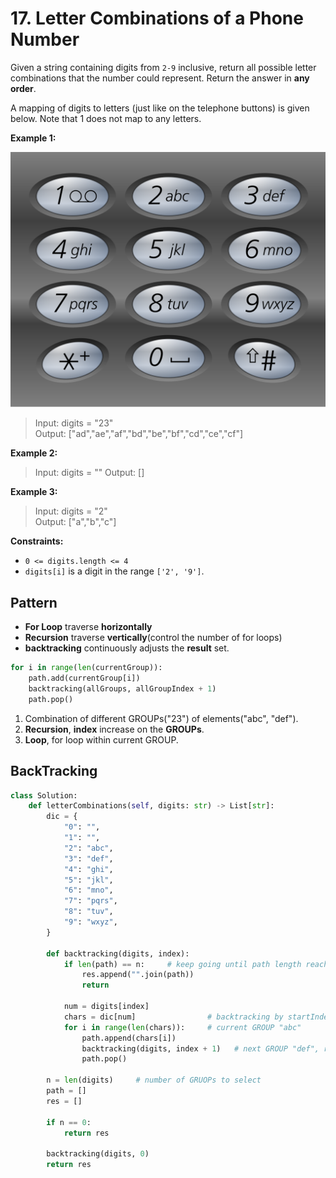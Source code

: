 # 17. Letter Combinations of a Phone Number

Given a string containing digits from `2-9` inclusive, return all possible letter combinations that the number could represent. Return the answer in **any order**.

A mapping of digits to letters (just like on the telephone buttons) is given below. Note that 1 does not map to any letters.


**Example 1:**

![img.png](../../Images/17-1.png)

>Input: digits = "23"  
Output: ["ad","ae","af","bd","be","bf","cd","ce","cf"]  

**Example 2:**

>Input: digits = ""
Output: []

**Example 3:**

>Input: digits = "2"  
Output: ["a","b","c"]  
 

**Constraints:**

* `0 <= digits.length <= 4`
* `digits[i]` is a digit in the range `['2', '9']`.


## Pattern

* **For Loop** traverse **horizontally**
* **Recursion** traverse **vertically**(control the number of for loops)
* **backtracking** continuously adjusts the **result** set.

```python
for i in range(len(currentGroup)):
    path.add(currentGroup[i])
    backtracking(allGroups, allGroupIndex + 1)
    path.pop()
```

1. Combination of different GROUPs("23") of elements("abc", "def").
2. **Recursion**, **index** increase on the **GROUPs**.
3. **Loop**, for loop within current GROUP.


## BackTracking

```python
class Solution:
    def letterCombinations(self, digits: str) -> List[str]:
        dic = {
            "0": "",
            "1": "",
            "2": "abc",
            "3": "def",
            "4": "ghi",
            "5": "jkl",
            "6": "mno",
            "7": "pqrs",
            "8": "tuv",
            "9": "wxyz",
        }

        def backtracking(digits, index):
            if len(path) == n:     # keep going until path length reach target
                res.append("".join(path))
                return

            num = digits[index]
            chars = dic[num]                # backtracking by startIndex within same GROUPs
            for i in range(len(chars)):     # current GROUP "abc"
                path.append(chars[i])
                backtracking(digits, index + 1)   # next GROUP "def", recursion among different GROUPs
                path.pop()

        n = len(digits)     # number of GRUOPs to select
        path = []
        res = []

        if n == 0:
            return res

        backtracking(digits, 0)
        return res
```
